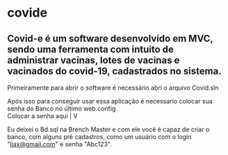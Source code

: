 # covide
Covid-e é um software desenvolvido em MVC, sendo uma ferramenta com intuito de administrar vacinas, lotes de vacinas e vacinados do covid-19, cadastrados no sistema.
------------------
Primeiramente para abrir o software é necessário abri o arquivo Covid.sln

Após isso para conseguir usar essa aplicação é necessario colocar sua senha do Banco no último web.config                                
                                                                                                                              Colocar a senha aqui
                                                                                                                                     |
  <connectionStrings>                                                                                                                V
    <add name="StringConexao" providerName="MySql.Data.MySqlClient" connectionString="server=localhost;database=groupus;uid=root;pwd=''" />
  </connectionStrings>

Eu deixei o Bd.sql na Brench Master e com ele você é capaz de criar o banco, com alguns pré cadastros, como um usuário com o login "liax@gmail.com" e senha "Abc123".
